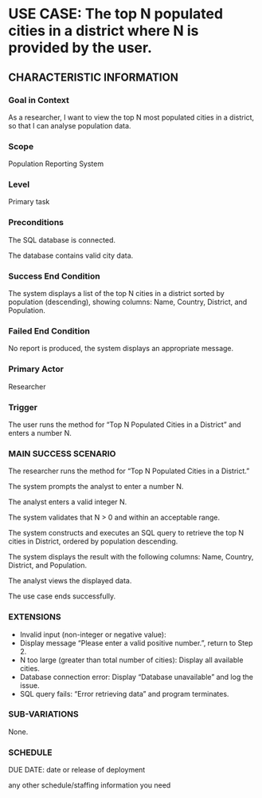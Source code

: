 # USE CASE: The top N populated cities in a district where N is provided by the user.
## CHARACTERISTIC INFORMATION
### Goal in Context
As a researcher, I want to view the top N most populated cities in a district, so that I can analyse population data.

### Scope
Population Reporting System

### Level
Primary task

### Preconditions
The SQL database is connected.

The database contains valid city data.

### Success End Condition
The system displays a list of the top N cities in a district sorted by population (descending), showing columns:  Name, Country, District, and Population.

### Failed End Condition
No report is produced, the system displays an appropriate message.

### Primary Actor
Researcher

### Trigger
The user runs the method for “Top N Populated Cities in a District” and enters a number N.

### MAIN SUCCESS SCENARIO
The researcher runs the method for “Top N Populated Cities in a District.”

The system prompts the analyst to enter a number N.

The analyst enters a valid integer N.

The system validates that N > 0 and within an acceptable range.

The system constructs and executes an SQL query to retrieve the top N cities in District, ordered by population descending.

The system displays the result with the following columns: Name, Country, District, and Population.

The analyst views the displayed data.

The use case ends successfully.

### EXTENSIONS
- Invalid input (non-integer or negative value):
- Display message “Please enter a valid positive number.”, return to Step 2.
- N too large (greater than total number of cities): Display all available cities.
- Database connection error: Display “Database unavailable” and log the issue.
- SQL query fails: “Error retrieving data” and program terminates.

### SUB-VARIATIONS
None.

### SCHEDULE
DUE DATE: date or release of deployment

any other schedule/staffing information you need